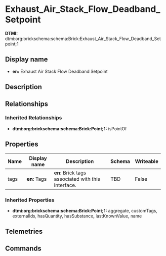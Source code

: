 # Exhaust_Air_Stack_Flow_Deadband_Setpoint
**DTMI:** dtmi:org:brickschema:schema:Brick:Exhaust_Air_Stack_Flow_Deadband_Setpoint;1
## Display name
- **en:** Exhaust Air Stack Flow Deadband Setpoint
## Description
## Relationships
### Inherited Relationships
* **dtmi:org:brickschema:schema:Brick:Point;1:** isPointOf
## Properties
|Name|Display name|Description|Schema|Writeable|
|-|-|-|-|-|
|tags|**en**: Tags|**en**: Brick tags associated with this interface.|TBD|False
### Inherited Properties
* **dtmi:org:brickschema:schema:Brick:Point;1:** aggregate, customTags, externalIds, hasQuantity, hasSubstance, lastKnownValue, name
## Telemetries
## Commands
